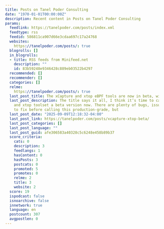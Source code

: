 ```yaml
---
title: Posts on Tanel Poder Consulting
date: "1970-01-01T00:00:00Z"
description: Recent content in Posts on Tanel Poder Consulting
params:
  feedlink: https://tanelpoder.com/posts/index.xml
  feedtype: rss
  feedid: 586811ca907d66e3cdaa697c17a24768
  websites:
    https://tanelpoder.com/posts/: true
  blogrolls: []
  in_blogrolls:
  - title: RSS feeds from Minifeed.net
    description: ""
    id: 83b59248e9346428c889eb03522b4297
  recommended: []
  recommender: []
  categories: []
  relme:
    https://tanelpoder.com/posts/: true
  last_post_title: The xCapture and xtop eBPF tools are now in beta, with a demo dataset
  last_post_description: The title says it all, I think it’s time to call the xcapture
    and xtop toolset a beta version now. There are plenty of bugs, issues and shortcomings
    to fix before calling this production-grade, but
  last_post_date: "2025-09-09T12:18:32-04:00"
  last_post_link: https://tanelpoder.com/posts/xcapture-xtop-beta/
  last_post_categories: []
  last_post_language: ""
  last_post_guid: afe306583a40328c5c6248e458b89b37
  score_criteria:
    cats: 0
    description: 3
    feedlangs: 1
    hasContent: 0
    hasPosts: 3
    postcats: 0
    promoted: 5
    promotes: 0
    relme: 2
    title: 3
    website: 2
  score: 19
  ispodcast: false
  isnoarchive: false
  innetwork: true
  language: en
  postcount: 307
  avgpostlen: 0
---
```


